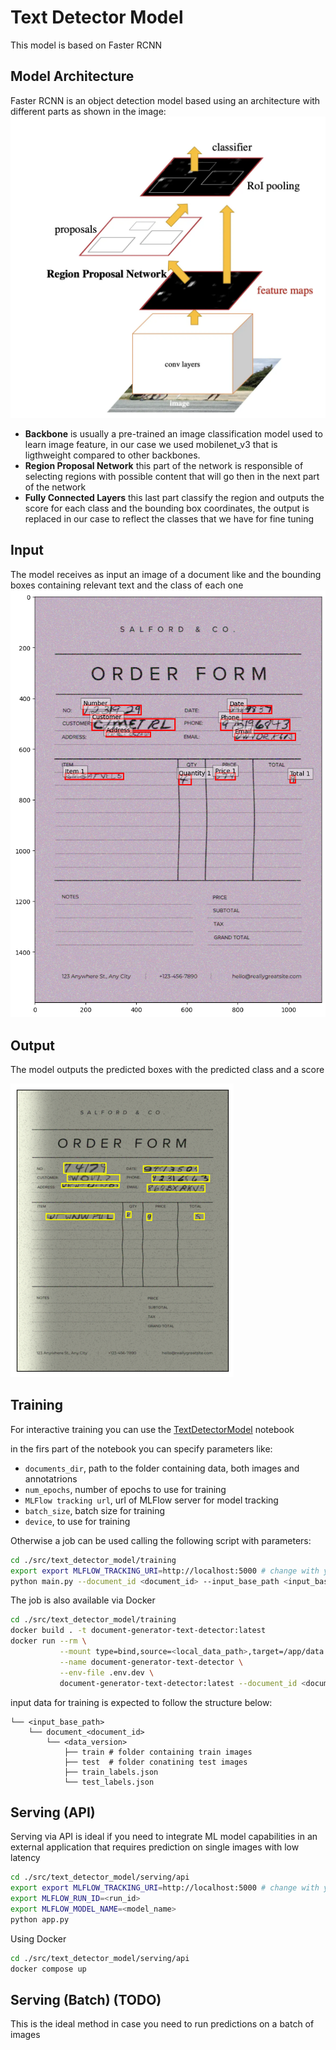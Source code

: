 # Text Detector Model

This model is based on Faster RCNN

## Model Architecture
Faster RCNN is an object detection model based using an architecture with different parts as shown in the image:
![Faster R-CNN Architecture](../../images/Faster-RCNN_architecture.webp)

- <b>Backbone</b> is usually a pre-trained an image classification model used to learn image feature, in our case we used mobilenet_v3 that is ligthweight compared to other backbones.
- <b>Region Proposal Network</b> this part of the network is responsible of selecting regions with possible content that will go then in the next part of the network
- <b>Fully Connected Layers</b> this last part classify the region and outputs the score for each class and the bounding box coordinates, the output is replaced in our case to reflect the classes that we have for fine tuning


## Input
The model receives as input an image of a document like and the bounding boxes containing relevant text and the class of each one
![Example Input](../../images/detector_input_example.png)

## Output
The model outputs the predicted boxes with the predicted class and a score

![Example Output](../../images/detector_output_example.png)

## Training
For interactive training you can use the [TextDetectorModel](../../notebooks/TextDetectorModel.ipynb) notebook

in the firs part of the notebook you can specify parameters like:
- `documents_dir`, path to the folder containing data, both images and annotatrions
- `num_epochs`, number of epochs to use for training
- `MLFlow tracking url`, url of MLFlow server for model tracking
- `batch_size`, batch size for training
- `device`, to use for training

Otherwise a job can be used calling the following script with parameters:

```bash
cd ./src/text_detector_model/training
export export MLFLOW_TRACKING_URI=http://localhost:5000 # change with your mlflow URI
python main.py --document_id <document_id> --input_base_path <input_base_path> --data_version <data_version>
```

The job is also available via Docker
```bash
cd ./src/text_detector_model/training
docker build . -t document-generator-text-detector:latest
docker run --rm \
           --mount type=bind,source=<local_data_path>,target=/app/data \
           --name document-generator-text-detector \
           --env-file .env.dev \
           document-generator-text-detector:latest --document_id <document_id> --input_base_path <input_base_path> --data_version <data_version>
```

input data for training is expected to follow the structure below:

    └── <input_base_path>
        └── document_<document_id>
            └── <data_version>
                ├── train # folder containing train images
                ├── test  # folder conatining test images
                ├── train_labels.json
                └── test_labels.json



## Serving (API)
Serving via API is ideal if you need to integrate ML model capabilities in an external application that requires prediction on single images with low latency

```bash
cd ./src/text_detector_model/serving/api
export export MLFLOW_TRACKING_URI=http://localhost:5000 # change with your mlflow URI
export MLFLOW_RUN_ID=<run_id>
export MLFLOW_MODEL_NAME=<model_name>
python app.py
```

Using Docker

```bash
cd ./src/text_detector_model/serving/api
docker compose up
```

## Serving (Batch) (TODO)
This is the ideal method in case you need to run predictions on a batch of images